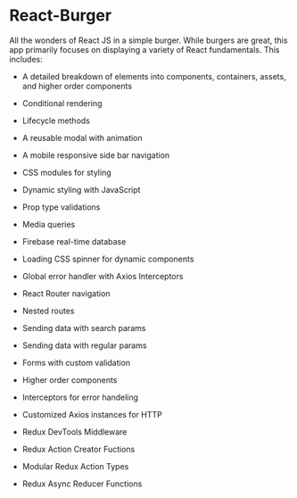 # React-Burger
All the wonders of React JS in a simple burger.  While burgers are great, this app primarily focuses on displaying a variety of React fundamentals.  This includes:

* A detailed breakdown of elements into components, containers, assets, and higher order components

* Conditional rendering

* Lifecycle methods

* A reusable modal with animation 

* A mobile responsive side bar navigation

* CSS modules for styling

* Dynamic styling with JavaScript

* Prop type validations

* Media queries

* Firebase real-time database

* Loading CSS spinner for dynamic components

* Global error handler with Axios Interceptors

* React Router navigation

* Nested routes

* Sending data with search params

* Sending data with regular params

* Forms with custom validation

* Higher order components 

* Interceptors for error handeling

* Customized Axios instances for HTTP

* Redux DevTools Middleware

* Redux Action Creator Fuctions

* Modular Redux Action Types

* Redux Async Reducer Functions

